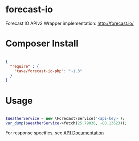 forecast-io
===========

Forecast IO APIv2 Wrapper implementation: http://forecast.io/

# Composer Install
```json

{
  "require" : {
    "tave/forecast-io-php": "~1.3"
  }
}

```

# Usage
```php

$WeatherService = new \Forecast\Service('<api-key>');
var_dump($WeatherService->fetch(25.79036, -80.13623));


```


For response specifics, see [API Documentation](https://developer.forecast.io/docs/v2)

